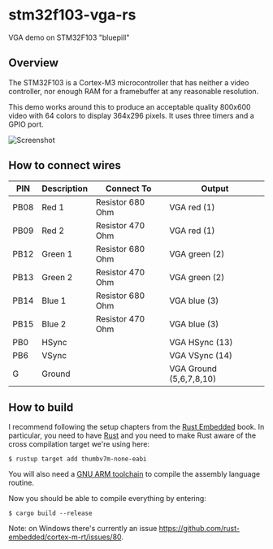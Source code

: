 # stm32f103-vga-rs
VGA demo on STM32F103 "bluepill"

## Overview
The STM32F103 is a Cortex-M3 microcontroller that has neither a video controller, nor enough RAM for a framebuffer at any reasonable resolution.

This demo works around this to produce an acceptable quality 800x600 video with 64 colors to display 364x296 pixels. It uses three timers and a GPIO port. 

![Screenshot](https://raw.githubusercontent.com/abelykh0/stm32f103-vga-rs/master/doc/Screenshot.jpg)

## How to connect wires

| PIN | Description | Connect To | Output |
| --- | ----------- | ---------- | ------ |
| PB08 | Red 1 | Resistor 680 Ohm | VGA red (1)
| PB09 | Red 2 | Resistor 470 Ohm | VGA red (1)
| PB12 | Green 1 | Resistor 680 Ohm | VGA green (2)
| PB13 | Green 2 | Resistor 470 Ohm | VGA green (2)
| PB14 | Blue 1 | Resistor 680 Ohm | VGA blue (3)
| PB15 | Blue 2 | Resistor 470 Ohm | VGA blue (3)
| PB0 | HSync | | VGA HSync (13)
| PB6 | VSync | | VGA VSync (14)
| G | Ground | | VGA Ground (5,6,7,8,10)

## How to build

I recommend following the setup chapters from the [Rust Embedded][2] book. In
particular, you need to have [Rust][1] and you need to make Rust aware of the
cross compilation target we're using here:

```shell
$ rustup target add thumbv7m-none-eabi
```

You will also need a [GNU ARM toolchain](https://developer.arm.com/tools-and-software/open-source-software/developer-tools/gnu-toolchain/gnu-rm/downloads/) to compile the assembly language
routine. 

Now you should be able to compile everything by entering:

```shell
$ cargo build --release
```

Note: on Windows there's currently an issue https://github.com/rust-embedded/cortex-m-rt/issues/80.

[1]: https://rust-lang.org
[2]: https://rust-embedded.github.io/book

